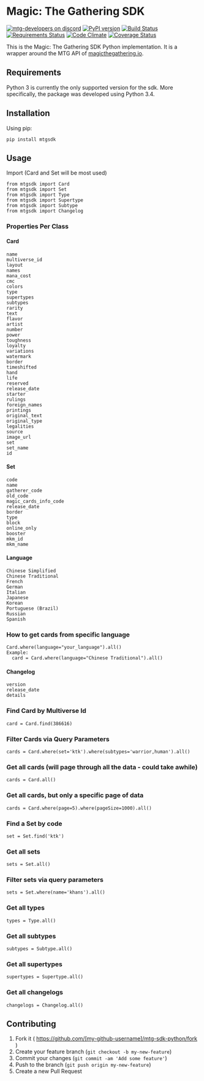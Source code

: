 # Magic: The Gathering SDK

[![mtg-developers on discord](https://img.shields.io/badge/discord-mtg%20developers-738bd7.svg)](https://discord.gg/qwGJNnP)
[![PyPI version](https://badge.fury.io/py/mtgsdk.svg)](https://badge.fury.io/py/mtgsdk)
[![Build Status](https://travis-ci.org/MagicTheGathering/mtg-sdk-python.svg?branch=master)](https://travis-ci.org/MagicTheGathering/mtg-sdk-python)
[![Requirements Status](https://requires.io/github/MagicTheGathering/mtg-sdk-python/requirements.svg?branch=master)](https://requires.io/github/MagicTheGathering/mtg-sdk-python/requirements/?branch=master)
[![Code Climate](https://codeclimate.com/github/MagicTheGathering/mtg-sdk-python/badges/gpa.svg)](https://codeclimate.com/github/MagicTheGathering/mtg-sdk-python)
[![Coverage Status](https://coveralls.io/repos/github/MagicTheGathering/mtg-sdk-python/badge.svg?branch=master)](https://coveralls.io/github/MagicTheGathering/mtg-sdk-python?branch=master)

This is the Magic: The Gathering SDK Python implementation. It is a wrapper around the MTG API of [magicthegathering.io](http://magicthegathering.io/).

## Requirements
Python 3 is currently the only supported version for the sdk. More specifically, the package was developed using Python 3.4.

## Installation

Using pip:

    pip install mtgsdk

## Usage

Import (Card and Set will be most used)

    from mtgsdk import Card
    from mtgsdk import Set
    from mtgsdk import Type
    from mtgsdk import Supertype
    from mtgsdk import Subtype
    from mtgsdk import Changelog

### Properties Per Class

#### Card

    name
    multiverse_id
    layout
    names
    mana_cost
    cmc
    colors
    type
    supertypes
    subtypes
    rarity
    text
    flavor
    artist
    number
    power
    toughness
    loyalty
    variations
    watermark
    border
    timeshifted
    hand
    life
    reserved
    release_date
    starter
    rulings
    foreign_names
    printings
    original_text
    original_type
    legalities
    source
    image_url
    set
    set_name
    id

#### Set

    code
    name
    gatherer_code
    old_code
    magic_cards_info_code
    release_date
    border
    type
    block
    online_only
    booster
    mkm_id
    mkm_name

#### Language

    Chinese Simplified
    Chinese Traditional
    French
    German
    Italian
    Japanese
    Korean
    Portuguese (Brazil)
    Russian
    Spanish
### How to get cards from specific language

    Card.where(language="your_language").all()
    Example:
      card = Card.where(language="Chinese Traditional").all()



#### Changelog

    version
    release_date
    details

### Find Card by Multiverse Id

    card = Card.find(386616)

### Filter Cards via Query Parameters

    cards = Card.where(set='ktk').where(subtypes='warrior,human').all()

### Get all cards (will page through all the data - could take awhile)

    cards = Card.all()

### Get all cards, but only a specific page of data

    cards = Card.where(page=5).where(pageSize=1000).all()

### Find a Set by code

    set = Set.find('ktk')

### Get all sets

    sets = Set.all()

### Filter sets via query parameters

    sets = Set.where(name='khans').all()

### Get all types

    types = Type.all()

### Get all subtypes

    subtypes = Subtype.all()

### Get all supertypes

    supertypes = Supertype.all()

### Get all changelogs

    changelogs = Changelog.all()

## Contributing

1. Fork it ( https://github.com/[my-github-username]/mtg-sdk-python/fork )
2. Create your feature branch (`git checkout -b my-new-feature`)
3. Commit your changes (`git commit -am 'Add some feature'`)
4. Push to the branch (`git push origin my-new-feature`)
5. Create a new Pull Request
